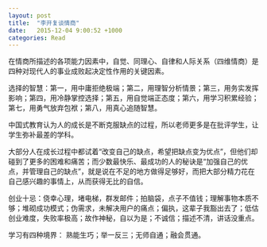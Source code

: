 ```yaml
---
layout: post
title:  "李开复谈情商"
date:   2015-12-04 9:00:52 +1000
categories: Read
---
```


在情商所描述的各项能力因素中，自觉、同理心、自律和人际关系（四维情商）是四种对现代人的事业成败起决定性作用的关键因素。

选择的智慧：第一，用中庸拒绝极端；第二，用理智分析情景；第三，用务实发挥影响；第四，用冷静掌控选择；第五，用自觉端正态度；第六，用学习积累经验；第七，用勇气放弃包袱；第八，用真心追随智慧。


中国式教育认为人的成长是不断克服缺点的过程，所以老师更多是在批评学生，让学生弥补最差的学科。

大部分人在成长过程中都试着“改变自己的缺点，希望把缺点变为优点”，但他们却碰到了更多的困难和痛苦；而少数最快乐、最成功的人的秘诀是“加强自己的优点，并管理自己的缺点”，就是说在不足的地方做得足够好，而把大部分精力花在自己感兴趣的事情上，从而获得无比的自信。


创业十忌：侥幸心理，堵电梯，群发邮件；拍脑袋，点子不值钱；理解事物本质不够；堆砌成功模式；伪需求，未解决用户的痛点；偏执，这辈子我豁出去了；低估创业难度，失败率极高；故作神秘，自以为是；不诚信；描述不清，讲话没重点。

学习有四种境界： 熟能生巧；举一反三；无师自通；融会贯通。